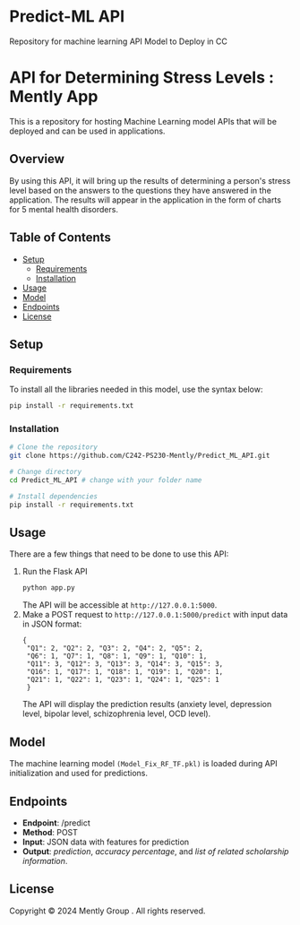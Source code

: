 # Predict-ML API
Repository for machine learning API Model to Deploy in CC
# API for Determining Stress Levels : Mently App
This is a repository for hosting Machine Learning model APIs that will be deployed and can be used in applications.
## Overview
By using this API, it will bring up the results of determining a person's stress level based on the answers to the questions they have answered in the application. The results will appear in the application in the form of charts for 5 mental health disorders.

## Table of Contents

- [Setup](#setup)
  - [Requirements](#requirements)
  - [Installation](#installation)
- [Usage](#usage)
- [Model](#model)
- [Endpoints](#endpoints)
- [License](#license)

## Setup

### Requirements
To install all the libraries needed in this model, use the syntax below:
```bash
pip install -r requirements.txt
```
### Installation
```bash
# Clone the repository
git clone https://github.com/C242-PS230-Mently/Predict_ML_API.git

# Change directory
cd Predict_ML_API # change with your folder name

# Install dependencies
pip install -r requirements.txt
```
## Usage

There are a few things that need to be done to use this API:
1. Run the Flask API
   ```bash
   python app.py
    ```
   The API will be accessible at `http://127.0.0.1:5000`.
2. Make a POST request to `http://127.0.0.1:5000/predict` with input data in JSON format:
   ```plaintext
   {
    "Q1": 2, "Q2": 2, "Q3": 2, "Q4": 2, "Q5": 2,
    "Q6": 1, "Q7": 1, "Q8": 1, "Q9": 1, "Q10": 1,
    "Q11": 3, "Q12": 3, "Q13": 3, "Q14": 3, "Q15": 3,
    "Q16": 1, "Q17": 1, "Q18": 1, "Q19": 1, "Q20": 1,
    "Q21": 1, "Q22": 1, "Q23": 1, "Q24": 1, "Q25": 1
    }

   ```
   The API will display the prediction results (anxiety level, depression level, bipolar level, schizophrenia level, OCD level).
## Model
The machine learning model `(Model_Fix_RF_TF.pkl)` is loaded during API initialization and used for predictions.

## Endpoints
- **Endpoint**: /predict
- **Method**: POST
- **Input**: JSON data with features for prediction
- **Output**: *prediction*, *accuracy percentage*, and *list of related scholarship information*.

## License
Copyright © 2024 Mently Group . All rights reserved.



